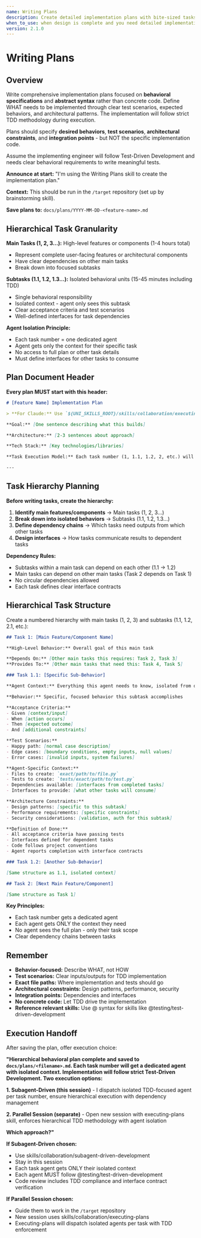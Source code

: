```yaml
---
name: Writing Plans
description: Create detailed implementation plans with bite-sized tasks for engineers with zero codebase context
when_to_use: when design is complete and you need detailed implementation tasks for engineers with zero codebase context
version: 2.1.0
---
```


# Writing Plans

## Overview

Write comprehensive implementation plans focused on **behavioral specifications** and **abstract syntax** rather than concrete code. Define WHAT needs to be implemented through clear test scenarios, expected behaviors, and architectural patterns. The implementation will follow strict TDD methodology during execution.

Plans should specify **desired behaviors**, **test scenarios**, **architectural constraints**, and **integration points** - but NOT the specific implementation code.

Assume the implementing engineer will follow Test-Driven Development and needs clear behavioral requirements to write meaningful tests.

**Announce at start:** "I'm using the Writing Plans skill to create the implementation plan."

**Context:** This should be run in the `/target` repository (set up by brainstorming skill).

**Save plans to:** `docs/plans/YYYY-MM-DD-<feature-name>.md`

## Hierarchical Task Granularity

**Main Tasks (1, 2, 3...):** High-level features or components (1-4 hours total)
- Represent complete user-facing features or architectural components
- Have clear dependencies on other main tasks
- Break down into focused subtasks

**Subtasks (1.1, 1.2, 1.3...):** Isolated behavioral units (15-45 minutes including TDD)
- Single behavioral responsibility 
- Isolated context - agent only sees this subtask
- Clear acceptance criteria and test scenarios
- Well-defined interfaces for task dependencies

**Agent Isolation Principle:**
- Each task number = one dedicated agent
- Agent gets only the context for their specific task
- No access to full plan or other task details
- Must define interfaces for other tasks to consume

## Plan Document Header

**Every plan MUST start with this header:**

```markdown
# [Feature Name] Implementation Plan

> **For Claude:** Use `${UNI_SKILLS_ROOT}/skills/collaboration/executing-plans/SKILL.md` to implement this plan task-by-task with hierarchical agent isolation.

**Goal:** [One sentence describing what this builds]

**Architecture:** [2-3 sentences about approach]

**Tech Stack:** [Key technologies/libraries]

**Task Execution Model:** Each task number (1, 1.1, 1.2, 2, etc.) will be assigned to a dedicated agent with isolated context.

---
```

## Task Hierarchy Planning

**Before writing tasks, create the hierarchy:**

1. **Identify main features/components** → Main tasks (1, 2, 3...)
2. **Break down into isolated behaviors** → Subtasks (1.1, 1.2, 1.3...)  
3. **Define dependency chains** → Which tasks need outputs from which other tasks
4. **Design interfaces** → How tasks communicate results to dependent tasks

**Dependency Rules:**
- Subtasks within a main task can depend on each other (1.1 → 1.2)
- Main tasks can depend on other main tasks (Task 2 depends on Task 1)
- No circular dependencies allowed
- Each task defines clear interface contracts

## Hierarchical Task Structure

Create a numbered hierarchy with main tasks (1, 2, 3) and subtasks (1.1, 1.2, 2.1, etc.):

```markdown
## Task 1: [Main Feature/Component Name]

**High-Level Behavior:** Overall goal of this main task

**Depends On:** [Other main tasks this requires: Task 2, Task 3]
**Provides To:** [Other main tasks that need this: Task 4, Task 5]

### Task 1.1: [Specific Sub-Behavior]

**Agent Context:** Everything this agent needs to know, isolated from other tasks

**Behavior:** Specific, focused behavior this subtask accomplishes

**Acceptance Criteria:**
- Given [context/input]
- When [action occurs] 
- Then [expected outcome]
- And [additional constraints]

**Test Scenarios:**
- Happy path: [normal case description]
- Edge cases: [boundary conditions, empty inputs, null values]
- Error cases: [invalid inputs, system failures]

**Agent-Specific Context:**
- Files to create: `exact/path/to/file.py`
- Tests to create: `tests/exact/path/to/test.py`
- Dependencies available: [interfaces from completed tasks]
- Interfaces to provide: [what other tasks will consume]

**Architecture Constraints:**
- Design patterns: [specific to this subtask]
- Performance requirements: [specific constraints]
- Security considerations: [validation, auth for this subtask]

**Definition of Done:**
- All acceptance criteria have passing tests
- Interfaces defined for dependent tasks
- Code follows project conventions
- Agent reports completion with interface contracts

### Task 1.2: [Another Sub-Behavior]

[Same structure as 1.1, isolated context]

## Task 2: [Next Main Feature/Component]

[Same structure as Task 1]
```

**Key Principles:**
- Each task number gets a dedicated agent
- Each agent gets ONLY the context they need
- No agent sees the full plan - only their task scope
- Clear dependency chains between tasks

## Remember

- **Behavior-focused:** Describe WHAT, not HOW
- **Test scenarios:** Clear inputs/outputs for TDD implementation
- **Exact file paths:** Where implementation and tests should go
- **Architectural constraints:** Design patterns, performance, security
- **Integration points:** Dependencies and interfaces
- **No concrete code:** Let TDD drive the implementation
- **Reference relevant skills:** Use @ syntax for skills like @testing/test-driven-development

## Execution Handoff

After saving the plan, offer execution choice:

**"Hierarchical behavioral plan complete and saved to `docs/plans/<filename>.md`. Each task number will get a dedicated agent with isolated context. Implementation will follow strict Test-Driven Development. Two execution options:**

**1. Subagent-Driven (this session)** - I dispatch isolated TDD-focused agent per task number, ensure hierarchical execution with dependency management

**2. Parallel Session (separate)** - Open new session with executing-plans skill, enforces hierarchical TDD methodology with agent isolation

**Which approach?"**

**If Subagent-Driven chosen:**
- Use skills/collaboration/subagent-driven-development
- Stay in this session
- Each task agent gets ONLY their isolated context
- Each agent MUST follow @testing/test-driven-development
- Code review includes TDD compliance and interface contract verification

**If Parallel Session chosen:**
- Guide them to work in the `/target` repository  
- New session uses skills/collaboration/executing-plans
- Executing-plans will dispatch isolated agents per task with TDD enforcement
